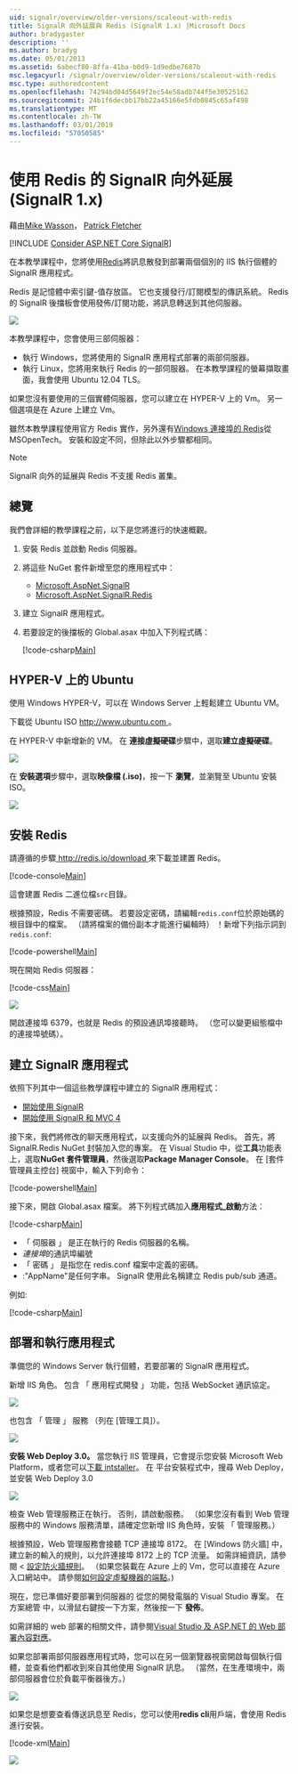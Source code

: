 ```yaml
---
uid: signalr/overview/older-versions/scaleout-with-redis
title: SignalR 向外延展與 Redis (SignalR 1.x) |Microsoft Docs
author: bradygaster
description: ''
ms.author: bradyg
ms.date: 05/01/2013
ms.assetid: 6abecf80-8ffa-41ba-b0d9-1d9edbe7687b
msc.legacyurl: /signalr/overview/older-versions/scaleout-with-redis
msc.type: authoredcontent
ms.openlocfilehash: 74294bd04d5649f2ec54e58adb744f5e30525162
ms.sourcegitcommit: 24b1f6decbb17bb22a45166e5fdb0845c65af498
ms.translationtype: MT
ms.contentlocale: zh-TW
ms.lasthandoff: 03/01/2019
ms.locfileid: "57050585"
---
```

<a name="signalr-scaleout-with-redis-signalr-1x"></a>使用 Redis 的 SignalR 向外延展 (SignalR 1.x)
====================
藉由[Mike Wasson](https://github.com/MikeWasson)， [Patrick Fletcher](https://github.com/pfletcher)

[!INCLUDE [Consider ASP.NET Core SignalR](~/includes/signalr/signalr-version-disambiguation.md)]

在本教學課程中，您將使用[Redis](http://redis.io/)將訊息散發到部署兩個個別的 IIS 執行個體的 SignalR 應用程式。

Redis 是記憶體中索引鍵-值存放區。 它也支援發行/訂閱模型的傳訊系統。 Redis 的 SignalR 後擋板會使用發佈/訂閱功能，將訊息轉送到其他伺服器。

![](scaleout-with-redis/_static/image1.png)

本教學課程中，您會使用三部伺服器：

- 執行 Windows，您將使用的 SignalR 應用程式部署的兩部伺服器。
- 執行 Linux，您將用來執行 Redis 的一部伺服器。 在本教學課程的螢幕擷取畫面，我會使用 Ubuntu 12.04 TLS。

如果您沒有要使用的三個實體伺服器，您可以建立在 HYPER-V 上的 Vm。 另一個選項是在 Azure 上建立 Vm。

雖然本教學課程使用官方 Redis 實作，另外還有[Windows 連接埠的 Redis](https://github.com/MSOpenTech/redis)從 MSOpenTech。 安裝和設定不同，但除此以外步驟都相同。

> [!NOTE] 
> 
> SignalR 向外的延展與 Redis 不支援 Redis 叢集。


## <a name="overview"></a>總覽

我們會詳細的教學課程之前，以下是您將進行的快速概觀。

1. 安裝 Redis 並啟動 Redis 伺服器。
2. 將這些 NuGet 套件新增至您的應用程式中： 

    - [Microsoft.AspNet.SignalR](http://nuget.org/packages/Microsoft.AspNet.SignalR)
    - [Microsoft.AspNet.SignalR.Redis](http://nuget.org/packages/Microsoft.AspNet.SignalR.Redis)
3. 建立 SignalR 應用程式。
4. 若要設定的後擋板的 Global.asax 中加入下列程式碼： 

    [!code-csharp[Main](scaleout-with-redis/samples/sample1.cs)]

## <a name="ubuntu-on-hyper-v"></a>HYPER-V 上的 Ubuntu

使用 Windows HYPER-V，可以在 Windows Server 上輕鬆建立 Ubuntu VM。

下載從 Ubuntu ISO [ http://www.ubuntu.com ](http://www.ubuntu.com/)。

在 HYPER-V 中新增新的 VM。 在 **連接虛擬硬碟**步驟中，選取**建立虛擬硬碟**。

![](scaleout-with-redis/_static/image2.png)

在 **安裝選項**步驟中，選取**映像檔 (.iso)**，按一下 **瀏覽**，並瀏覽至 Ubuntu 安裝 ISO。

![](scaleout-with-redis/_static/image3.png)

## <a name="install-redis"></a>安裝 Redis

請遵循的步驟[ http://redis.io/download ](http://redis.io/download)來下載並建置 Redis。

[!code-console[Main](scaleout-with-redis/samples/sample2.cmd)]

這會建置 Redis 二進位檔`src`目錄。

根據預設，Redis 不需要密碼。 若要設定密碼，請編輯`redis.conf`位於原始碼的根目錄中的檔案。 （請將檔案的備份副本才能進行編輯時） ！新增下列指示詞到`redis.conf`:

[!code-powershell[Main](scaleout-with-redis/samples/sample3.ps1)]

現在開始 Redis 伺服器：

[!code-css[Main](scaleout-with-redis/samples/sample4.css)]

![](scaleout-with-redis/_static/image4.png)

開啟連接埠 6379，也就是 Redis 的預設通訊埠接聽時。 （您可以變更組態檔中的連接埠號碼）。

## <a name="create-the-signalr-application"></a>建立 SignalR 應用程式

依照下列其中一個這些教學課程中建立的 SignalR 應用程式：

- [開始使用 SignalR](../getting-started/tutorial-getting-started-with-signalr.md)
- [開始使用 SignalR 和 MVC 4](tutorial-getting-started-with-signalr-and-mvc-4.md)

接下來，我們將修改的聊天應用程式，以支援向外的延展與 Redis。 首先，將 SignalR.Redis NuGet 封裝加入您的專案。 在 Visual Studio 中，從**工具**功能表上，選取**NuGet 套件管理員**，然後選取**Package Manager Console**。 在 [套件管理員主控台] 視窗中，輸入下列命令：

[!code-powershell[Main](scaleout-with-redis/samples/sample5.ps1)]

接下來，開啟 Global.asax 檔案。 將下列程式碼加入**應用程式\_啟動**方法：

[!code-csharp[Main](scaleout-with-redis/samples/sample6.cs)]

- 「 伺服器 」 是正在執行的 Redis 伺服器的名稱。
- *連接埠*的通訊埠編號
- 「 密碼 」 是指您在 redis.conf 檔案中定義的密碼。
- :"AppName"是任何字串。 SignalR 使用此名稱建立 Redis pub/sub 通道。

例如: 

[!code-csharp[Main](scaleout-with-redis/samples/sample7.cs)]

## <a name="deploy-and-run-the-application"></a>部署和執行應用程式

準備您的 Windows Server 執行個體，若要部署的 SignalR 應用程式。

新增 IIS 角色。 包含 「 應用程式開發 」 功能，包括 WebSocket 通訊協定。

![](scaleout-with-redis/_static/image5.png)

也包含 「 管理 」 服務 （列在 [管理工具]）。

![](scaleout-with-redis/_static/image6.png)

**安裝 Web Deploy 3.0。** 當您執行 IIS 管理員，它會提示您安裝 Microsoft Web Platform，或者您可以[下載 intstaller](https://go.microsoft.com/fwlink/?LinkId=255386)。 在 平台安裝程式中，搜尋 Web Deploy，並安裝 Web Deploy 3.0

![](scaleout-with-redis/_static/image7.png)

檢查 Web 管理服務正在執行。 否則，請啟動服務。 （如果您沒有看到 Web 管理服務中的 Windows 服務清單，請確定您新增 IIS 角色時，安裝 「 管理服務。）

根據預設，Web 管理服務會接聽 TCP 連接埠 8172。 在 [Windows 防火牆] 中，建立新的輸入的規則，以允許連接埠 8172 上的 TCP 流量。 如需詳細資訊，請參閱 <<c0> [ 設定防火牆規則](https://technet.microsoft.com/library/dd448559(WS.10).aspx)。 （如果您裝載在 Azure 上的 Vm，您可以直接在 Azure 入口網站中。 請參閱[如何設定虛擬機器的端點](https://azure.microsoft.com/documentation/articles/virtual-machines-set-up-endpoints/)。)

現在，您已準備好要部署到伺服器的 從您的開發電腦的 Visual Studio 專案。 在 方案總管 中，以滑鼠右鍵按一下方案，然後按一下 **發佈**。

如需詳細的 web 部署的相關文件，請參閱[Visual Studio 及 ASP.NET 的 Web 部署內容對應](../../../whitepapers/aspnet-web-deployment-content-map.md)。

如果您部署兩部伺服器應用程式時，您可以在另一個瀏覽器視窗開啟每個執行個體，並查看他們都收到來自其他使用 SignalR 訊息。 （當然，在生產環境中，兩部伺服器會位於負載平衡器後方。）

![](scaleout-with-redis/_static/image8.png)

如果您是想要查看傳送訊息至 Redis，您可以使用**redis cli**用戶端，會使用 Redis 進行安裝。

[!code-xml[Main](scaleout-with-redis/samples/sample8.xml)]

![](scaleout-with-redis/_static/image9.png)
